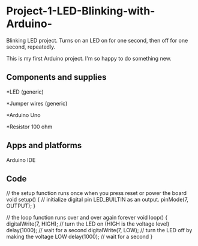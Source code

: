 # Project-1-LED-Blinking-with-Arduino-
Blinking LED project. Turns on an LED on for one second,  then off for one second, repeatedly.



This is my first Arduino project. I'm so happy to do something new.

Components and supplies
-----------------------

*LED (generic)

*Jumper wires (generic)

*Arduino Uno

*Resistor 100 ohm



Apps and platforms
-------------------
Arduino IDE




Code
--------------
// the setup function runs once when you press reset or power the board
void setup() {
  // initialize digital pin LED_BUILTIN as an output.
  pinMode(7, OUTPUT);
}

// the loop function runs over and over again forever
void loop() {
  digitalWrite(7, HIGH);  // turn the LED on (HIGH is the voltage level)
  delay(1000);                      // wait for a second
  digitalWrite(7, LOW);   // turn the LED off by making the voltage LOW
  delay(1000);                      // wait for a second
}

